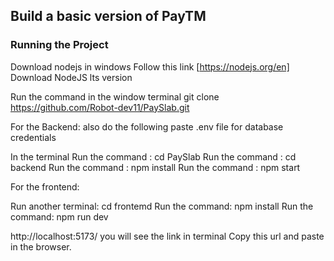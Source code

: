 
## Build a basic version of PayTM


### Running the Project

Download nodejs in windows 
Follow this link [https://nodejs.org/en] Download NodeJS lts version



Run the command in the window terminal
git clone https://github.com/Robot-dev11/PaySlab.git

For the Backend:
also do the following
paste .env file for database credentials

In the terminal 
Run the command : cd PaySlab
Run the command : cd backend
Run the command : npm install
Run the command : npm start


For the frontend:

Run another terminal: cd frontemd
Run the command: npm install
Run the command: npm run dev

 http://localhost:5173/ you will see the link in terminal
 Copy this url and paste in the browser.








